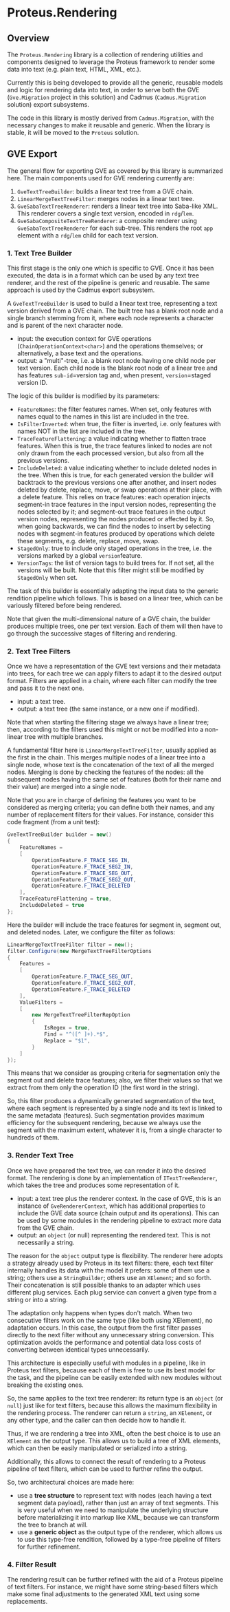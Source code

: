 # Proteus.Rendering

## Overview

The `Proteus.Rendering` library is a collection of rendering utilities and components designed to leverage the Proteus framework to render some data into text (e.g. plain text, HTML, XML, etc.).

Currently this is being developed to provide all the generic, reusable models and logic for rendering data into text, in order to serve both the GVE (`Gve.Migration` project in this solution) and Cadmus (`Cadmus.Migration` solution) export subsystems.

The code in this library is mostly derived from `Cadmus.Migration`, with the necessary changes to make it reusable and generic. When the library is stable, it will be moved to the `Proteus` solution.

## GVE Export

The general flow for exporting GVE as covered by this library is summarized here. The main components used for GVE rendering currently are:

1. `GveTextTreeBuilder`: builds a linear text tree from a GVE chain.
2. `LinearMergeTextTreeFilter`: merges nodes in a linear text tree.
3. `GveSabaTextTreeRenderer`: renders a linear text tree into Saba-like XML. This renderer covers a single text version, encoded in `rdg`/`lem`.
4. `GveSabaCompositeTextTreeRenderer`: a composite renderer using `GveSabaTextTreeRenderer` for each sub-tree. This renders the root `app` element with a `rdg`/`lem` child for each text version.

### 1. Text Tree Builder

This first stage is the only one which is specific to GVE. Once it has been executed, the data is in a format which can be used by any text tree renderer, and the rest of the pipeline is generic and reusable. The same approach is used by the Cadmus export subsystem.

A `GveTextTreeBuilder` is used to build a linear text tree, representing a text version derived from a GVE chain. The built tree has a blank root node and a single branch stemming from it, where each node represents a character and is parent of the next character node.

- input: the execution context for GVE operations (`ChainOperationContext<char>`) and the operations themselves; or alternatively, a base text and the operations.
- output: a "multi"-tree, i.e. a blank root node having one child node per text version. Each child node is the blank root node of a linear tree and has features `sub-id`=version tag and, when present, `version`=staged version ID.

The logic of this builder is modified by its parameters:

- `FeatureNames`: the filter features names. When set, only features with names equal to the names in this list are included in the tree.
- `IsFilterInverted`: when true, the filter is inverted, i.e. only features with names NOT in the list are included in the tree.
- `TraceFeatureFlattening`: a value indicating whether to flatten trace features. When this is true, the trace features linked to nodes are not only drawn from the each processed version, but also from all the previous versions.
- `IncludeDeleted`: a value indicating whether to include deleted nodes in the tree. When this is true, for each generated version the builder will backtrack to the previous versions one after another, and insert nodes deleted by delete, replace, move, or swap operations at their place, with a delete feature. This relies on trace features: each operation injects segment-in trace features in the input version nodes, representing the nodes selected by it; and segment-out trace features in the output version nodes, representing the nodes produced or affected by it. So, when going backwards, we can find the nodes to insert by selecting nodes with segment-in features produced by operations which delete these segments, e.g. delete, replace, move, swap.
- `StagedOnly`: true to include only staged operations in the tree, i.e. the versions marked by a global `version`feature.
- `VersionTags`: the list of version tags to build trees for. If not set, all the versions will be built. Note that this filter might still be modified by `StagedOnly` when set.

The task of this builder is essentially adapting the input data to the generic rendition pipeline which follows. This is based on a linear tree, which can be variously filtered before being rendered.

Note that given the multi-dimensional nature of a GVE chain, the builder produces multiple trees, one per text version. Each of them will then have to go through the successive stages of filtering and rendering.

### 2. Text Tree Filters

Once we have a representation of the GVE text versions and their metadata into trees, for each tree we can apply filters to adapt it to the desired output format. Filters are applied in a chain, where each filter can modify the tree and pass it to the next one.

- input: a text tree.
- output: a text tree (the same instance, or a new one if modified).

Note that when starting the filtering stage we always have a linear tree; then, according to the filters used this might or not be modified into a non-linear tree with multiple branches.

A fundamental filter here is `LinearMergeTextTreeFilter`, usually applied as the first in the chain. This merges multiple nodes of a linear tree into a single node, whose text is the concatenation of the text of all the merged nodes. Merging is done by checking the features of the nodes: all the subsequent nodes having the same set of features (both for their name and their value) are merged into a single node.

Note that you are in charge of defining the features you want to be considered as merging criteria; you can define both their names, and any number of replacement filters for their values. For instance, consider this code fragment (from a unit test):

```cs
GveTextTreeBuilder builder = new()
{
    FeatureNames =
    [
        OperationFeature.F_TRACE_SEG_IN,
        OperationFeature.F_TRACE_SEG2_IN,
        OperationFeature.F_TRACE_SEG_OUT,
        OperationFeature.F_TRACE_SEG2_OUT,
        OperationFeature.F_TRACE_DELETED
    ],
    TraceFeatureFlattening = true,
    IncludeDeleted = true
};
```

Here the builder will include the trace features for segment in, segment out, and deleted nodes. Later, we configure the filter as follows:

```cs
LinearMergeTextTreeFilter filter = new();
filter.Configure(new MergeTextTreeFilterOptions
{
    Features =
    [
        OperationFeature.F_TRACE_SEG_OUT,
        OperationFeature.F_TRACE_SEG2_OUT,
        OperationFeature.F_TRACE_DELETED
    ],
    ValueFilters =
    [
        new MergeTextTreeFilterRepOption
        {
            IsRegex = true,
            Find = "^([^ ]+).*$",
            Replace = "$1",
        }
    ]
});
```

This means that we consider as grouping criteria for segmentation only the segment out and delete trace features; also, we filter their values so that we extract from them only the operation ID (the first word in the string).

So, this filter produces a dynamically generated segmentation of the text, where each segment is represented by a single node and its text is linked to the same metadata (features). Such segmentation provides maximum efficiency for the subsequent rendering, because we always use the segment with the maximum extent, whatever it is, from a single character to hundreds of them.

### 3. Render Text Tree

Once we have prepared the text tree, we can render it into the desired format. The rendering is done by an implementation of `ITextTreeRenderer`, which takes the tree and produces some representation of it.

- input: a text tree plus the renderer context. In the case of GVE, this is an instance of `GveRendererContext`, which has additional properties to include the GVE data source (chain output and its operations). This can be used by some modules in the rendering pipeline to extract more data from the GVE chain.
- output: an `object` (or null) representing the rendered text. This is not necessarily a string.

The reason for the `object` output type is flexibility. The renderer here adopts a strategy already used by Proteus in its text filters: there, each text filter internally handles its data with the model it prefers: some of them use a string; others use a `StringBuilder`; others use an `XElement`; and so forth. Their concatenation is still possible thanks to an adapter which uses different plug services. Each plug service can convert a given type from a string or into a string.

The adaptation only happens when types don't match. When two consecutive filters work on the same type (like both using XElement), no adaptation occurs. In this case, the output from the first filter passes directly to the next filter without any unnecessary string conversion. This optimization avoids the performance and potential data loss costs of converting between identical types unnecessarily.

This architecture is especially useful with modules in a pipeline, like in Proteus text filters, because each of them is free to use its best model for the task, and the pipeline can be easily extended with new modules without breaking the existing ones.

So, the same applies to the text tree renderer: its return type is an `object` (or `null`) just like for text filters, because this allows the maximum flexibility in the rendering process. The renderer can return a `string`, an `XElement`, or any other type, and the caller can then decide how to handle it.

Thus, if we are rendering a tree into XML, often the best choice is to use an `XElement` as the output type. This allows us to build a tree of XML elements, which can then be easily manipulated or serialized into a string.

Additionally, this allows to connect the result of rendering to a Proteus pipeline of text filters, which can be used to further refine the output.

So, two architectural choices are made here:

- use a **tree structure** to represent text with nodes (each having a text segment data payload), rather than just an array of text segments. This is very useful when we need to manipulate the underlying structure before materializing it into markup like XML, because we can transform the tree to branch at will.
- use a **generic object** as the output type of the renderer, which allows us to use this type-free rendition, followed by a type-free pipeline of filters for further refinement.

### 4. Filter Result

The rendering result can be further refined with the aid of a Proteus pipeline of text filters. For instance, we might have some string-based filters which make some final adjustments to the generated XML text using some replacements.
